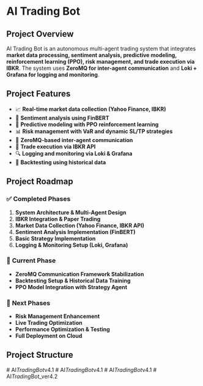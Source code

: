 # AI Trading Bot

## **Project Overview**
AI Trading Bot is an autonomous multi-agent trading system that integrates **market data processing, sentiment analysis, predictive modeling, reinforcement learning (PPO), risk management, and trade execution via IBKR**. The system uses **ZeroMQ for inter-agent communication** and **Loki + Grafana for logging and monitoring**.

## **Project Features**
- 📈 **Real-time market data collection (Yahoo Finance, IBKR)**
- 📰 **Sentiment analysis using FinBERT**
- 🤖 **Predictive modeling with PPO reinforcement learning**
- 📊 **Risk management with VaR and dynamic SL/TP strategies**
- 🔄 **ZeroMQ-based inter-agent communication**
- 🏦 **Trade execution via IBKR API**
- 🔍 **Logging and monitoring via Loki & Grafana**
- 🎯 **Backtesting using historical data**

## **Project Roadmap**
### ✅ **Completed Phases**
1. **System Architecture & Multi-Agent Design**
2. **IBKR Integration & Paper Trading**
3. **Market Data Collection (Yahoo Finance, IBKR API)**
4. **Sentiment Analysis Implementation (FinBERT)**
5. **Basic Strategy Implementation**
6. **Logging & Monitoring Setup (Loki, Grafana)**

### 🔄 **Current Phase**
- **ZeroMQ Communication Framework Stabilization**
- **Backtesting Setup & Historical Data Training**
- **PPO Model Integration with Strategy Agent**

### 🚀 **Next Phases**
- **Risk Management Enhancement**
- **Live Trading Optimization**
- **Performance Optimization & Testing**
- **Full Deployment on Cloud**

## **Project Structure**
#   A I _ T r a d i n g _ _ B o t _ v 4 . 1  
 #   A I _ T r a d i n g _ _ B o t _ v 4 . 1  
 #   A I _ T r a d i n g _ _ B o t _ v 4 . 1  
 #   A I _ T r a d i n g _ B o t _ v e r 4 . 2  
 